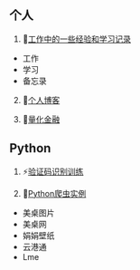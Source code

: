 
<!--

### Hi there 👋


**h521822/h521822** is a ✨ _special_ ✨ repository because its `README.md` (this file) appears on your GitHub profile.

Here are some ideas to get you started:

- 🔭 I’m currently working on ...
- 🌱 I’m currently learning ...
- 👯 I’m looking to collaborate on ...
- 🤔 I’m looking for help with ...
- 💬 Ask me about ...
- 📫 How to reach me: ...
- 😄 Pronouns: ...
- ⚡ Fun fact: ...
-->


## 个人

1. 🌱[工作中的一些经验和学习记录](https://github.com/h521822/work-file)

- 工作
- 学习
- 备忘录

2. 🌱[个人博客](https://github.com/h521822/h521822.github.io)

3. 🌱[量化金融](https://github.com/h521822/quantitative_finance)

## Python

1. ⚡[验证码识别训练](https://github.com/h521822/verification-code)

2. 🌱[Python爬虫实例](https://github.com/h521822/python-crawler)

- 美桌图片
- 美桌网
- 娟娟壁纸
- 云港通
- Lme

